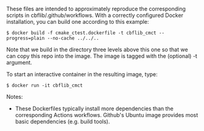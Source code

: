 These files are intended to approximately reproduce the corresponding
scripts in cbflib/.github/workflows. With a correctly configured Docker
installation, you can build one according to this example:

```
$ docker build -f cmake_ctest.dockerfile -t cbflib_cmct --progress=plain --no-cache ../../..
```

Note that we build in the directory three levels above this one so that we can
copy this repo into the image. The image is tagged with the (optional) -t argument.

To start an interactive container in the resulting image, type:

```
$ docker run -it cbflib_cmct
```

Notes:

- These Dockerfiles typically install more dependencies than the corresponding
Actions workflows. Github's Ubuntu image provides most basic dependencies (e.g.
build tools).
